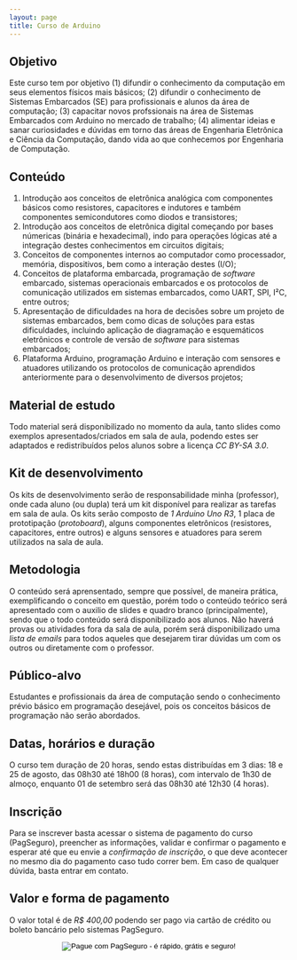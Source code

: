 ```yaml
---
layout: page
title: Curso de Arduino
---
```


## Objetivo

Este curso tem por objetivo (1) difundir o conhecimento da computação em seus
elementos físicos mais básicos; (2) difundir o conhecimento de Sistemas
Embarcados (SE) para profissionais e alunos da área de computação; (3) capacitar
novos profssionais na área de Sistemas Embarcados com Arduino no mercado de
trabalho; (4) alimentar ideias e sanar curiosidades e dúvidas em torno das áreas
de Engenharia Eletrônica e Ciência da Computação, dando vida ao que conhecemos
por Engenharia de Computação.

## Conteúdo

1. Introdução aos conceitos de eletrônica analógica com componentes básicos como
   resistores, capacitores e indutores e também componentes semicondutores como
   diodos e transistores;
2. Introdução aos conceitos de eletrônica digital começando por bases númericas
   (binária e hexadecimal), indo para operações lógicas até a integração destes
   conhecimentos em circuitos digitais;
3. Conceitos de componentes internos ao computador como processador, memória,
   dispositivos, bem como a interação destes (I/O);
4. Conceitos de plataforma embarcada, programação de _software_ embarcado,
   sistemas operacionais embarcados e os protocolos de comunicação utilizados em
   sistemas embarcados, como UART, SPI, I²C, entre outros;
5. Apresentação de dificuldades na hora de decisões sobre um projeto de sistemas
   embarcados, bem como dicas de soluções para estas dificuldades, incluindo
   aplicação de diagramação e esquemáticos eletrônicos e controle de versão de
   _software_ para sistemas embarcados;
6. Plataforma Arduino, programação Arduino e interação com sensores e atuadores
   utilizando os protocolos de comunicação aprendidos anteriormente para o
   desenvolvimento de diversos projetos;

## Material de estudo

Todo material será disponibilizado no momento da aula, tanto slides como
exemplos apresentados/criados em sala de aula, podendo estes ser adaptados e
redistribuídos pelos alunos sobre a licença *CC BY-SA 3.0*.

## Kit de desenvolvimento

Os kits de desenvolvimento serão de responsabilidade minha (professor), onde
cada aluno (ou dupla) terá um kit disponível para realizar as tarefas em sala de
aula. Os kits serão composto de *1 Arduino Uno R3*, 1 placa de prototipação
(_protoboard_), alguns componentes eletrônicos (resistores, capacitores, entre
outros) e alguns sensores e atuadores para serem utilizados na sala de aula.

## Metodologia

O conteúdo será aprensentado, sempre que possível, de maneira prática,
exemplificando o conceito em questão, porém todo o conteúdo teórico será
apresentado com o auxilio de slides e quadro branco (principalmente), sendo que
o todo conteúdo será disponibilizado aos alunos. Não haverá provas ou atividades
fora da sala de aula, porém será disponibilizado uma *lista de emails* para todos
aqueles que desejarem tirar dúvidas um com os outros ou diretamente com o
professor.

## Público-alvo

Estudantes e profissionais da área de computação sendo o conhecimento prévio
básico em programação desejável, pois os conceitos básicos de programação não
serão abordados.

## Datas, horários e duração

O curso tem duração de 20 horas, sendo estas distribuídas em 3 dias: 18 e 25 de
agosto, das 08h30 até 18h00 (8 horas), com intervalo de 1h30 de almoço, enquanto
01 de setembro será das 08h30 até 12h30 (4 horas).

## Inscrição

Para se inscrever basta acessar o sistema de pagamento do curso (PagSeguro),
preencher as informações, validar e confirmar o pagamento e esperar até que eu
envie a *confirmação de inscrição*, o que deve acontecer no mesmo dia do
pagamento caso tudo correr bem. Em caso de qualquer dúvida, basta entrar em
contato.

## Valor e forma de pagamento

O valor total é de *R$ 400,00* podendo ser pago via cartão de crédito ou boleto
bancário pelo sistemas PagSeguro.

<div align="center">
<!-- INICIO FORMULARIO BOTAO PAGSEGURO -->
<form action="https://pagseguro.uol.com.br/checkout/v2/payment.html"
method="post">
<!-- NÃO EDITE OS COMANDOS DAS LINHAS ABAIXO -->
<input type="hidden" name="code" value="F71575106A6AF26CC49B2FAA1A0EB4B2" />
<input type="hidden" name="iot" value="button" />
<input type="image"
src="https://stc.pagseguro.uol.com.br/public/img/botoes/pagamentos/120x53-comprar-preto.gif"
name="submit" alt="Pague com PagSeguro - é rápido, grátis e seguro!" />
</form>
<!-- FINAL FORMULARIO BOTAO PAGSEGURO -->
</div>
